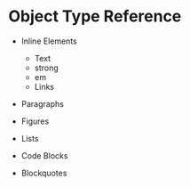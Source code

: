 # Object Type Reference

* Inline Elements
  * Text
  * strong
  * em
  * Links

* Paragraphs
* Figures
* Lists
* Code Blocks
* Blockquotes

